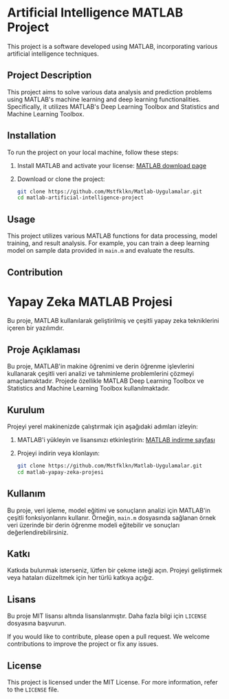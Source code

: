 # Artificial Intelligence MATLAB Project

This project is a software developed using MATLAB, incorporating various artificial intelligence techniques.

## Project Description

This project aims to solve various data analysis and prediction problems using MATLAB's machine learning and deep learning functionalities. Specifically, it utilizes MATLAB's Deep Learning Toolbox and Statistics and Machine Learning Toolbox.

## Installation

To run the project on your local machine, follow these steps:

1. Install MATLAB and activate your license: [MATLAB download page](https://www.mathworks.com/products/matlab.html)

2. Download or clone the project:

    ```bash
    git clone https://github.com/Mstfklkn/Matlab-Uygulamalar.git
    cd matlab-artificial-intelligence-project
    ```


## Usage

This project utilizes various MATLAB functions for data processing, model training, and result analysis. For example, you can train a deep learning model on sample data provided in `main.m` and evaluate the results.

## Contribution  







# Yapay Zeka MATLAB Projesi

Bu proje, MATLAB kullanılarak geliştirilmiş ve çeşitli yapay zeka tekniklerini içeren bir yazılımdır.

## Proje Açıklaması

Bu proje, MATLAB'in makine öğrenimi ve derin öğrenme işlevlerini kullanarak çeşitli veri analizi ve tahminleme problemlerini çözmeyi amaçlamaktadır. Projede özellikle MATLAB Deep Learning Toolbox ve Statistics and Machine Learning Toolbox kullanılmaktadır.

## Kurulum

Projeyi yerel makinenizde çalıştırmak için aşağıdaki adımları izleyin:

1. MATLAB'i yükleyin ve lisansınızı etkinleştirin: [MATLAB indirme sayfası](https://www.mathworks.com/products/matlab.html)

2. Projeyi indirin veya klonlayın:

    ```bash
    git clone https://github.com/Mstfklkn/Matlab-Uygulamalar.git
    cd matlab-yapay-zeka-projesi
    ```



## Kullanım

Bu proje, veri işleme, model eğitimi ve sonuçların analizi için MATLAB'in çeşitli fonksiyonlarını kullanır. Örneğin, `main.m` dosyasında sağlanan örnek veri üzerinde bir derin öğrenme modeli eğitebilir ve sonuçları değerlendirebilirsiniz.

## Katkı

Katkıda bulunmak isterseniz, lütfen bir çekme isteği açın. Projeyi geliştirmek veya hataları düzeltmek için her türlü katkıya açığız.

## Lisans

Bu proje MIT lisansı altında lisanslanmıştır. Daha fazla bilgi için `LICENSE` dosyasına başvurun.


If you would like to contribute, please open a pull request. We welcome contributions to improve the project or fix any issues.

## License

This project is licensed under the MIT License. For more information, refer to the `LICENSE` file.

